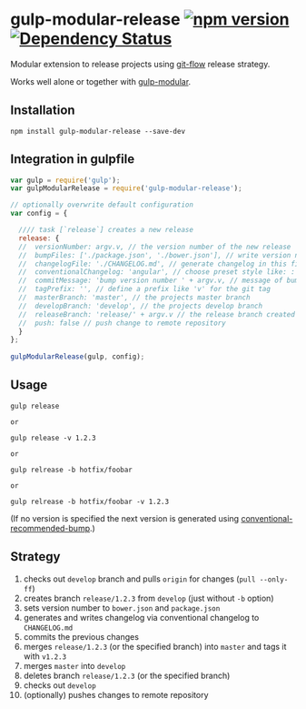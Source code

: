 # gulp-modular-release [![npm version](https://badge.fury.io/js/gulp-modular-release.svg)](https://www.npmjs.com/package/gulp-modular-release) [![Dependency Status](https://gemnasium.com/ONE-LOGIC/gulp-modular-release.svg)](https://gemnasium.com/ONE-LOGIC/gulp-modular-release)

Modular extension to release projects using [git-flow](https://github.com/nvie/gitflow) release strategy. 

Works well alone or together with [gulp-modular](https://github.com/ONE-LOGIC/gulp-modular).

## Installation

```
npm install gulp-modular-release --save-dev
```

## Integration in gulpfile

```javascript
var gulp = require('gulp');
var gulpModularRelease = require('gulp-modular-release');

// optionally overwrite default configuration
var config = {

  //// task [`release`] creates a new release
  release: {
  //  versionNumber: argv.v, // the version number of the new release
  //  bumpFiles: ['./package.json', './bower.json'], // write version number to these files
  //  changelogFile: './CHANGELOG.md', // generate changelog in this file
  //  conventionalChangelog: 'angular', // choose preset style like: : 'angular', 'atom', 'eslint', 'jscs', 'jshint'
  //  commitMessage: 'bump version number ' + argv.v, // message of bump commit
  //  tagPrefix: '', // define a prefix like 'v' for the git tag
  //  masterBranch: 'master', // the projects master branch
  //  developBranch: 'develop', // the projects develop branch
  //  releaseBranch: 'release/' + argv.v // the release branch created while releasing
  //  push: false // push change to remote repository
  }
};
  
gulpModularRelease(gulp, config);
```

## Usage

```
gulp release

or

gulp release -v 1.2.3

or

gulp relrease -b hotfix/foobar

or

gulp relrease -b hotfix/foobar -v 1.2.3
```
(If no version is specified the next version is generated using [conventional-recommended-bump](https://github.com/stevemao/conventional-recommended-bump).)

## Strategy

1. checks out `develop` branch and pulls `origin` for changes (`pull --only-ff`)
2. creates branch `release/1.2.3` from `develop` (just without `-b` option)
3. sets version number to `bower.json` and `package.json`
4. generates and writes changelog via conventional changelog to `CHANGELOG.md`
5. commits the previous changes
6. merges `release/1.2.3` (or the specified branch) into `master` and tags it with `v1.2.3`
7. merges `master` into `develop` 
8. deletes branch `release/1.2.3` (or the specified branch)
9. checks out `develop`
10. (optionally) pushes changes to remote repository
